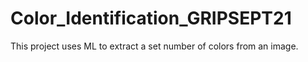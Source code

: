 # Color_Identification_GRIPSEPT21
This project uses ML to extract a set number of colors from an image.
